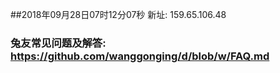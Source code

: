 ##2018年09月28日07时12分07秒 新址: 159.65.106.48
### 兔友常见问题及解答: https://github.com/wanggonging/d/blob/w/FAQ.md

